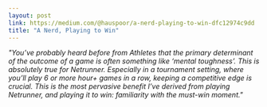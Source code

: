 ```yaml
---
layout: post
link: https://medium.com/@hauspoor/a-nerd-playing-to-win-dfc12974c9dd
title: "A Nerd, Playing to Win"
---
```


*"You’ve probably heard before from Athletes that the primary determinant of the outcome of a game is often something like ‘mental toughness’. This is absolutely true for Netrunner. Especially in a tournament setting, where you’ll play 6 or more hour+ games in a row, keeping a competitive edge is crucial. This is the most pervasive benefit I’ve derived from playing Netrunner, and playing it to win: familiarity with the must-win moment."*

